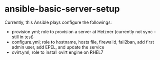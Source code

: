 # ansible-basic-server-setup

Currently, this Ansible plays configure the followings:
- provision.yml; role to provision a server at Hetzner (currently not sync - still in test)
- configure.yml; role to  hostname, hosts file, firewalld, fail2ban, add first admin user, add EPEL, and update the service
- ovirt.yml; role to install ovirt engine on RHEL7

